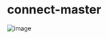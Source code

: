 # connect-master


![image](https://github.com/user-attachments/assets/ef52dd82-2a98-4079-b98f-5f265963b201)

